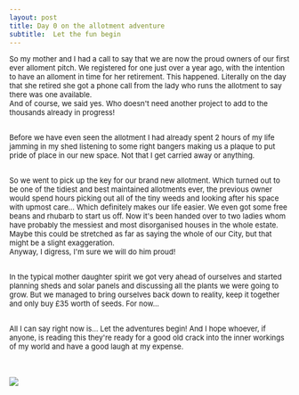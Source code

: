 ```yaml
---
layout: post
title: Day 0 on the allotment adventure
subtitle:  Let the fun begin
---
```


<div class="text-left">
<div class="boxed">
  <font size="2">
      
So my mother and I had a call to say that we are now the proud owners of our first ever alloment pitch. We registered for one just over a year ago, with the intention to have an alloment in time for her retirement. This happened. Literally on the day that she retired she got a phone call from the lady who runs the allotment to say there was one available. <br> 
And of course, we said yes. Who doesn't need another project to add to the thousands already in progress! <br><br>

Before we have even seen the allotment I had already spent 2 hours of my life jamming in my shed listening to some right bangers making us a plaque to put pride of place in our new space. Not that I get carried away or anything.<br><br>

So we went to pick up the key for our brand new allotment. Which turned out to be one of the tidiest and best maintained allotments ever, the previous owner would spend hours picking out all of the tiny weeds and looking after his space with upmost care... Which definitely makes our life easier. We even got some free beans and rhubarb to start us off. Now it's been handed over to two ladies whom have probably the messiest and most disorganised houses in the whole estate. Maybe this could be stretched as far as saying the whole of our City, but that might be a slight exaggeration. <br> Anyway, I digress, I'm sure we will do him proud! <br><br>

In the typical mother daughter spirit we got very ahead of ourselves and started planning sheds and solar panels and discussing all the plants we were going to grow. But we managed to bring ourselves back down to reality, keep it together and only buy £35 worth of seeds. For now... <br><br>

All I can say right now is... Let the adventures begin! And I hope whoever, if anyone, is reading this they're ready for a good old crack into the inner workings of my world and have a good laugh at my expense. 

</font>
    <br>

<div class="text-center">
  <br/>
  <img src="{{ site.baseurl }}/img/allotmentday0.jpeg"/>
</div>